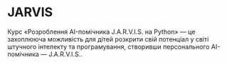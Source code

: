 # JARVIS
Курс «Розроблення AI-помічника J.A.R.V.I.S. на Python» — це захоплююча можливість для дітей розкрити свій потенціал у світі штучного інтелекту та програмування, створивши персонального AI-помічника — J.A.R.V.I.S..
